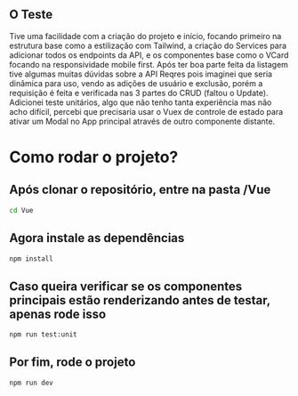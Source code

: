 ## O Teste

Tive uma facilidade com a criação do projeto e início, focando primeiro na estrutura base como a estilização com Tailwind, a criação do Services para adicionar todos os endpoints da API, e os componentes base como o VCard focando na responsividade mobile first.
Após ter boa parte feita da listagem tive algumas muitas dúvidas sobre a API Reqres pois imaginei que seria dinâmica para uso, vendo as adições de usuário e exclusão, porém a requisição é feita e verificada nas 3 partes do CRUD (faltou o Update).
Adicionei teste unitários, algo que não tenho tanta experiência mas não acho difícil, percebi que precisaria usar o Vuex de controle de estado para ativar um Modal no App principal através de outro componente distante.

# Como rodar o projeto?

## Após clonar o repositório, entre na pasta /Vue

```sh
cd Vue
```

## Agora instale as dependências

```sh
npm install
```

## Caso queira verificar se os componentes principais estão renderizando antes de testar, apenas rode isso

```sh
npm run test:unit
```

## Por fim, rode o projeto

```sh
npm run dev
```

